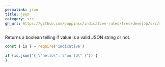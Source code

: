 ```yaml
---
permalink: json
title: json
category: src
gh_url: https://github.com/poppinss/indicative-rules/tree/develop/src/raw/json.ts
---
```


Returns a boolean telling if value is a valid JSON string
or not.
 
```js
const { is } = require('indicative')
 
if (is.json("{ \"hello\": \"world\" }")) {
}
```